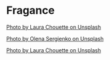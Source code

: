 # Fragance
[Photo by Laura Chouette on Unsplash](rose.jpg)

[Photo by Olena Sergienko on Unsplash
](dasiy.jpg)
  
[Photo by Laura Chouette on Unsplash](Spain.jpg)